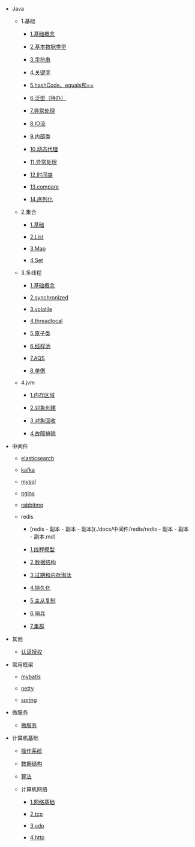 * Java

    * 1.基础

        * [1.基础概念](./docs/Java/1.基础/1.基础概念.md)

        * [2.基本数据类型](./docs/Java/1.基础/2.基本数据类型.md)

        * [3.字符串](./docs/Java/1.基础/3.字符串.md)

        * [4.关键字](./docs/Java/1.基础/4.关键字.md)

        * [5.hashCode、equals和==](./docs/Java/1.基础/5.hashCode、equals和==.md)

        * [6.泛型（待办）](./docs/Java/1.基础/6.泛型（待办）.md)

        * [7.异常处理](./docs/Java/1.基础/7.异常处理.md)

        * [8.IO流](./docs/Java/1.基础/8.IO流.md)

        * [9.内部类](./docs/Java/1.基础/9.内部类.md)

        * [10.动态代理](./docs/Java/1.基础/10.动态代理.md)

        * [11.异常处理](./docs/Java/1.基础/11.异常处理.md)

        * [12.时间类](./docs/Java/1.基础/12.时间类.md)

        * [13.compare](./docs/Java/1.基础/13.compare.md)

        * [14.序列化](./docs/Java/1.基础/14.序列化.md)

    * 2.集合

        * [1.基础](./docs/Java/2.集合/1.基础.md)

        * [2.List](./docs/Java/2.集合/2.List.md)

        * [3.Map](./docs/Java/2.集合/3.Map.md)

        * [4.Set](./docs/Java/2.集合/4.Set.md)

    * 3.多线程

        * [1.基础概念](./docs/Java/3.多线程/1.基础概念.md)

        * [2.synchronized](./docs/Java/3.多线程/2.synchronized.md)

        * [3.volatile](./docs/Java/3.多线程/3.volatile.md)

        * [4.threadlocal](./docs/Java/3.多线程/4.threadlocal.md)

        * [5.原子类](./docs/Java/3.多线程/5.原子类.md)

        * [6.线程池](./docs/Java/3.多线程/6.线程池.md)

        * [7.AQS](./docs/Java/3.多线程/7.AQS.md)

        * [8.单例](./docs/Java/3.多线程/8.单例.md)

    * 4.jvm

        * [1.内存区域](./docs/Java/4.jvm/1.内存区域.md)

        * [2.对象创建](./docs/Java/4.jvm/2.对象创建.md)

        * [3.对象回收](./docs/Java/4.jvm/3.对象回收.md)

        * [4.故障排除](./docs/Java/4.jvm/4.故障排除.md)

* 中间件

    * [elasticsearch](./docs/中间件/elasticsearch.md)

    * [kafka](./docs/中间件/kafka.md)

    * [mysql](./docs/中间件/mysql.md)

    * [nginx](./docs/中间件/nginx.md)

    * [rabbitmq](./docs/中间件/rabbitmq.md)

    * redis

        * [redis - 副本 - 副本 - 副本](./docs/中间件/redis/redis - 副本 - 副本 - 副本.md)

        * [1.线程模型](./docs/中间件/redis/1.线程模型.md)

        * [2.数据结构](./docs/中间件/redis/2.数据结构.md)

        * [3.过期和内存淘汰](./docs/中间件/redis/3.过期和内存淘汰.md)

        * [4.持久化](./docs/中间件/redis/4.持久化.md)

        * [5.主从复制](./docs/中间件/redis/5.主从复制.md)

        * [6.哨兵](./docs/中间件/redis/6.哨兵.md)

        * [7.集群](./docs/中间件/redis/7.集群.md)

* 其他

    * [认证授权](./docs/其他/认证授权.md)

* 常用框架

    * [mybatis](./docs/常用框架/mybatis.md)

    * [netty](./docs/常用框架/netty.md)

    * [spring](./docs/常用框架/spring.md)

* 微服务

    * [微服务](./docs/微服务/微服务.md)

* 计算机基础

    * [操作系统](./docs/计算机基础/操作系统.md)

    * [数据结构](./docs/计算机基础/数据结构.md)

    * [算法](./docs/计算机基础/算法.md)

    * 计算机网络

        * [1.网络基础](./docs/计算机基础/计算机网络/1.网络基础.md)

        * [2.tcp](./docs/计算机基础/计算机网络/2.tcp.md)

        * [3.udp](./docs/计算机基础/计算机网络/3.udp.md)

        * [4.http](./docs/计算机基础/计算机网络/4.http.md)

